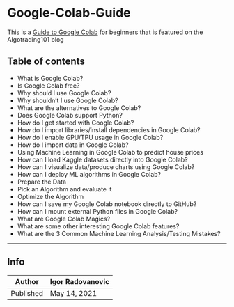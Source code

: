 # Google-Colab-Guide
This is a [Guide to Google Colab](https://algotrading101.com/learn/google-colab-guide/) for beginners that is featured on the Algotrading101 blog


## Table of contents

* What is Google Colab?
* Is Google Colab free?
* Why should I use Google Colab?
* Why shouldn’t I use Google Colab?
* What are the alternatives to Google Colab?
* Does Google Colab support Python?
* How do I get started with Google Colab?
* How do I import libraries/install dependencies in Google Colab?
* How do I enable GPU/TPU usage in Google Colab?
* How do I import data in Google Colab?
* Using Machine Learning in Google Colab to predict house prices
* How can I load Kaggle datasets directly into Google Colab?
* How can I visualize data/produce charts using Google Colab?
* How can I deploy ML algorithms in Google Colab?
* Prepare the Data
* Pick an Algorithm and evaluate it
* Optimize the Algorithm
* How can I save my Google Colab notebook directly to GitHub?
* How can I mount external Python files in Google Colab?
* What are Google Colab Magics?
* What are some other interesting Google Colab features?
* What are the 3 Common Machine Learning Analysis/Testing Mistakes?

-----------
## Info


| Author | Igor Radovanovic
--- | ---
| Published | May 14, 2021
